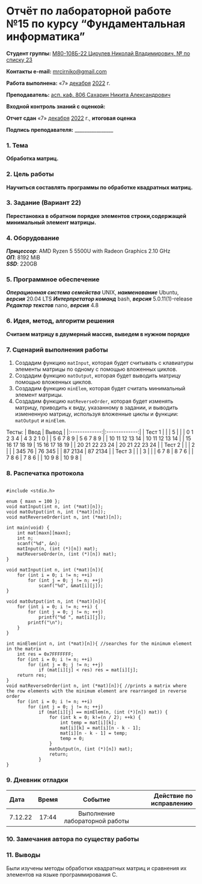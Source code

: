 # Отчёт по лабораторной работе №15 по курсу “Фундаментальная информатика”

<b>Студент группы:</b> <ins>М80-108Б-22 Цирулев Николай Владимирович, № по списку 23</ins> 

<b>Контакты e-mail:</b> <ins>mrcirniko@gmail.com</ins>

<b>Работа выполнена:</b> «7» <ins>декабря</ins> <ins>2022</ins> г.

<b>Преподаватель:</b> <ins>асп. каф. 806 Сахарин Никита Александрович</ins>

<b>Входной контроль знаний с оценкой:</b> <ins> </ins>

<b>Отчет сдан</b> «7» <ins>декабря</ins> <ins>2022</ins> г., <b>итоговая оценка</b> <ins> </ins>

<b>Подпись преподавателя:</b> ________________

### 1. Тема
__Обработка матриц.__

### 2. Цель работы
__Научиться составлять программы по обработке квадратных матриц.__

### 3. Задание (Вариант 22)
__Перестановка в обратном порядке элементов строки,содержащей минимальный элемент матрицы.__

### 4. Оборудование
___Прицессор___: AMD Ryzen 5 5500U with Radeon Graphics 2.10 GHz \
___ОП___: 8192 MiB \
___SSD___: 220GB

### 5. Программное обеспечение
___Операционная система семейства___ UNIX, ___наименование___ Ubuntu, ___версия___  20.04 LTS
___Интерпретатор команд___ bash, ___версия___ 5.0.11(1)-release
___Редактор текстов___ nano, ___версия___ 4.8

### 6. Идея, метод, алгоритм решения
__Считаем матрицу в двумерный массив, выведем в нужном порядке__


### 7. Сценарий выполнения работы
1) Создадим функцию ```matInput```, которая будет считывать с клавиатуры элементы матрицы по одному с помощью вложенных циклов.
2) Создадим функцию ```matOutput```, которая будет выводить матрицу помощью вложенных циклов.
3) Создадим функцию ```minElem```, которая будет считать минимальный элемент матрицы.
4) Создадим функцию ```matReverseOrder```, которая будет изменять матрицу, приводить к виду, указанному в задании, и выводить измененную матрицу, используя вложенные циклы и функции: ```matOutput``` и ```minElem```.

 Тесты: 
|  Ввод  | Вывод |
|:-------------:|:-------------:|
| Тест 1 |  |
| 5 |  |
| 0  1  2  3  4 | 4 3 2 1 0 |
| 5  6  7  8  9 | 5 6 7 8 9 |
| 10 11 12 13 14 | 10 11 12 13 14 |
| 15 16 17 18 19 | 15 16 17 18 19 |
| 20 21 22 23 24 | 20 21 22 23 24 |
| Тест 2 |  |
| 2 |  |
| 345 76 | 76 345 |
| 87 2134 | 87 2134  |
| Тест 3 |  |
| 3 |  |
| 6 7 8 | 8 7 6 |
| 7 8 6 | 7 8 6 |
| 10 9 8 | 10 9 8 |


### 8. Распечатка протокола
```./fundamentals-of-computer-science-NikolayTsirulev/LAB15/lab15.c 
```







```
#include <stdio.h>

enum { maxn = 100 };
void matInput(int n, int (*mat)[n]);
void matOutput(int n, int (*mat)[n]);
void matReverseOrder(int n, int (*mat)[n]);

int main(void) {
    int mat[maxn][maxn];
    int n;
    scanf("%d", &n);
    matInput(n, (int (*)[n]) mat);
    matReverseOrder(n, (int (*)[n]) mat);
}

void matInput(int n, int (*mat)[n]){
    for (int i = 0; i != n; ++i)
        for (int j = 0; j != n; ++j)
            scanf("%d", &mat[i][j]);
}

void matOutput(int n, int (*mat)[n]){
    for (int i = 0; i != n; ++i) {
        for (int j = 0; j != n; ++j)
            printf("%d ", mat[i][j]);
        printf("\n");
    }
}

int minElem(int n, int (*mat)[n]){ //searches for the minimum element in the matrix
    int res = 0x7FFFFFFF;
    for (int i = 0; i != n; ++i)
        for (int j = 0; j != n; ++j)
            if (mat[i][j] < res) res = mat[i][j];
    return res;
}
void matReverseOrder(int n, int (*mat)[n]){ //prints a matrix where the row elements with the minimum element are rearranged in reverse order
    for (int i = 0; i != n; ++i)
        for (int j = 0; j != n; ++j)
            if (mat[i][j] == minElem(n, (int (*)[n]) mat)) {
                for (int k = 0; k!=(n / 2); ++k) {
                    int temp = mat[i][k];
                    mat[i][k] = mat[i][n - k - 1];
                    mat[i][n - k - 1] = temp;
                    temp = 0;
                }
                matOutput(n, (int (*)[n]) mat);
                return;
            }
}
```


### 9. Дневник отладки

|  Дата    | Время | Событие  | Действие по исправлению |
|:------------- |:---------------:|:---------------:| -------------:|
| 7.12.22 | 17:44 | Выполнение лабораторной работы | |

### 10. Замечания автора по существу работы

### 11. Выводы
Были изучены методы обработки квадратных матриц и сравнения их элементов на языке программирования C.


